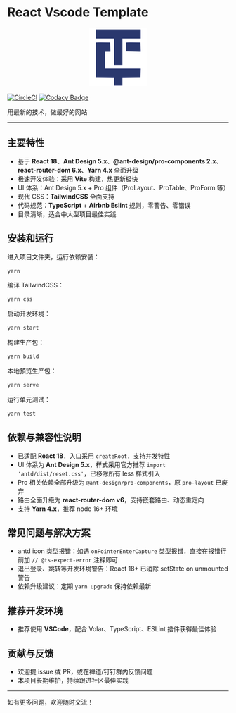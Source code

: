# React Vscode Template

<p align="center">
  <img src="src/logo.png" alt="logo" />
</p>

[![CircleCI](https://circleci.com/gh/fengerzh/react-vscode-template.svg?style=svg)](https://circleci.com/gh/fengerzh/react-vscode-template) [![Codacy Badge](https://app.codacy.com/project/badge/Grade/51b6e97af415445b9c68abc5719051f3)](https://www.codacy.com/gh/fengerzh/react-vscode-template/dashboard?utm_source=github.com&utm_medium=referral&utm_content=fengerzh/react-vscode-template&utm_campaign=Badge_Grade)

用最新的技术，做最好的网站

---

## 主要特性

- 基于 **React 18**、**Ant Design 5.x**、**@ant-design/pro-components 2.x**、**react-router-dom 6.x**、**Yarn 4.x** 全面升级
- 极速开发体验：采用 **Vite** 构建，热更新极快
- UI 体系：Ant Design 5.x + Pro 组件（ProLayout、ProTable、ProForm 等）
- 现代 CSS：**TailwindCSS** 全面支持
- 代码规范：**TypeScript** + **Airbnb Eslint** 规则，零警告、零错误
- 目录清晰，适合中大型项目最佳实践

## 安装和运行

进入项目文件夹，运行依赖安装：

```sh
yarn
```

编译 TailwindCSS：

```sh
yarn css
```

启动开发环境：

```sh
yarn start
```

构建生产包：

```sh
yarn build
```

本地预览生产包：

```sh
yarn serve
```

运行单元测试：

```sh
yarn test
```

## 依赖与兼容性说明

- 已适配 **React 18**，入口采用 `createRoot`，支持并发特性
- UI 体系为 **Ant Design 5.x**，样式采用官方推荐 `import 'antd/dist/reset.css'`，已移除所有 less 样式引入
- Pro 相关依赖全部升级为 `@ant-design/pro-components`，原 `pro-layout` 已废弃
- 路由全面升级为 **react-router-dom v6**，支持嵌套路由、动态重定向
- 支持 **Yarn 4.x**，推荐 node 16+ 环境

## 常见问题与解决方案

- antd icon 类型报错：如遇 `onPointerEnterCapture` 类型报错，直接在报错行前加 `// @ts-expect-error` 注释即可
- 退出登录、跳转等开发环境警告：React 18+ 已消除 setState on unmounted 警告
- 依赖升级建议：定期 `yarn upgrade` 保持依赖最新

## 推荐开发环境

- 推荐使用 **VSCode**，配合 Volar、TypeScript、ESLint 插件获得最佳体验

## 贡献与反馈

- 欢迎提 issue 或 PR，或在禅道/钉钉群内反馈问题
- 本项目长期维护，持续跟进社区最佳实践

---

如有更多问题，欢迎随时交流！
